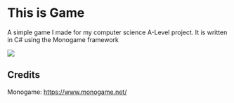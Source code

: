 # This is Game
A simple game I made for my computer science A-Level project.
It is written in C# using the Monogame framework

![](gameplay.GIF)

## Credits
Monogame: https://www.monogame.net/